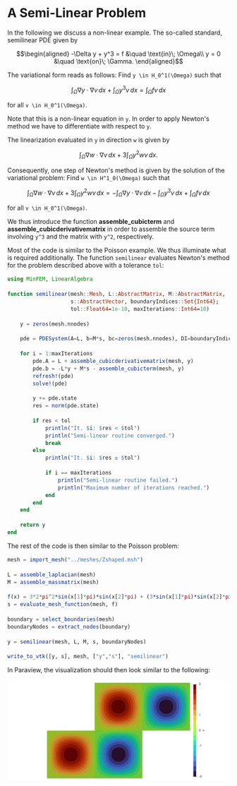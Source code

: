 # A Semi-Linear Problem

In the following we discuss a non-linear example. The so-called standard, semilinear
PDE given by

```math
\begin{aligned}
-\Delta y + y^3 = f &\quad \text{in}\; \Omega\\
y = 0 &\quad \text{on}\; \Gamma.
\end{aligned}
```

The variational form reads as follows: Find ``y \in H_0^1(\Omega)`` such that

```math
\int_\Omega \nabla y \cdot \nabla v\, dx + \int_\Omega y^3  v\, dx = \int_\Omega f v\, dx
```

for all ``v \in H_0^1(\Omega)``.

Note that this is a non-linear equation in ``y``. In order to apply Newton's method we have
to differentiate with respect to ``y``.

The linearization evaluated in ``y`` in direction ``w`` is given by

```math
\int_\Omega \nabla w \cdot \nabla v\, dx + 3 \int_\Omega y^2 w v\, dx.
```

Consequently, one step of Newton's method is given by the solution of the variational
problem: Find ``w \in H^1_0(\Omega)`` such that

```math
\int_\Omega \nabla w \cdot \nabla v\, dx + 3 \int_\Omega y^2 w v\, dx =
-\int_\Omega \nabla y \cdot \nabla v\, dx - \int_\Omega y^3  v\, dx + \int_\Omega f v\, dx
```

for all ``v \in H_0^1(\Omega)``.

We thus introduce the function **assemble_cubicterm** and
**assemble_cubicderivativematrix** in order to assemble the source term involving ``y^3``
and the matrix with ``y^2``, respectively.

Most of the code is similar to the Poisson example. We thus illuminate what is required
additionally. The function `semilinear` evaluates Newton's method for the problem
described above with a tolerance `tol`:

```julia
using MinFEM, LinearAlgebra

function semilinear(mesh::Mesh, L::AbstractMatrix, M::AbstractMatrix,
                    s::AbstractVector, boundaryIndices::Set{Int64};
                    tol::Float64=1e-10, maxIterations::Int64=10)

    y = zeros(mesh.nnodes)

    pde = PDESystem(A=L, b=M*s, bc=zeros(mesh.nnodes), DI=boundaryIndices)

    for i = 1:maxIterations
        pde.A = L + assemble_cubicderivativematrix(mesh, y)
        pde.b = -L*y + M*s - assemble_cubicterm(mesh, y)
        refresh!(pde)
        solve!(pde)

        y += pde.state
        res = norm(pde.state)

        if res < tol
            println("It. $i: $res < $tol")
            println("Semi-linear routine converged.")
            break
        else
            println("It. $i: $res ≥ $tol")

            if i == maxIterations
                println("Semi-linear routine failed.")
                println("Maximum number of iterations reached.")
            end
        end
    end
    
    return y
end
```

The rest of the code is then similar to the Poisson problem:

```julia
mesh = import_mesh("../meshes/Zshaped.msh")

L = assemble_laplacian(mesh)
M = assemble_massmatrix(mesh)

f(x) = 3*2*pi^2*sin(x[1]*pi)*sin(x[2]*pi) + (3*sin(x[1]*pi)*sin(x[2]*pi))^3
s = evaluate_mesh_function(mesh, f)

boundary = select_boundaries(mesh)
boundaryNodes = extract_nodes(boundary)

y = semilinear(mesh, L, M, s, boundaryNodes)

write_to_vtk([y, s], mesh, ["y","s"], "semilinear")
```

In Paraview, the visualization should then look similar to the following:

![Result](../assets/examples/result_semilinear.png)
